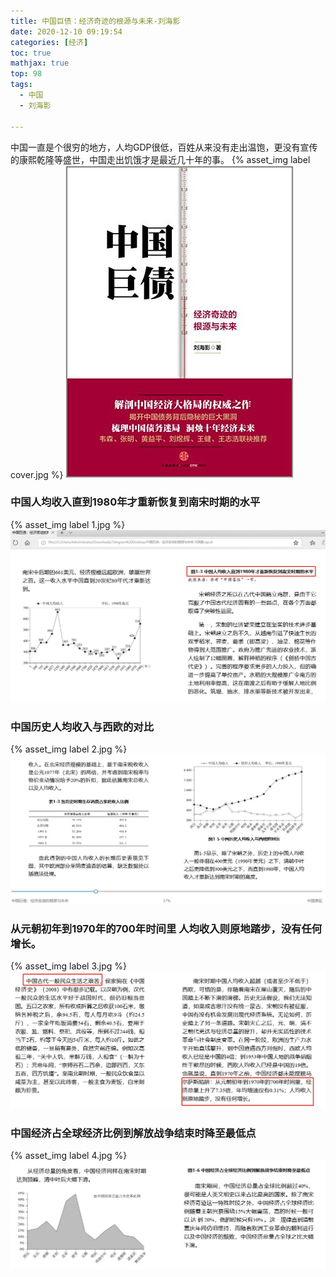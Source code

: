 ```yaml
---
title: 中国巨债：经济奇迹的根源与未来-刘海影
date: 2020-12-10 09:19:54
categories: [经济]
toc: true
mathjax: true
top: 98
tags:
  - 中国
  - 刘海影

---
```

中国一直是个很穷的地方，人均GDP很低，百姓从来没有走出温饱，更没有宣传的康熙乾隆等盛世，中国走出饥饿才是最近几十年的事。
{% asset_img label cover.jpg %}
![](中国巨债：经济奇迹的根源与未来-刘海影/cover.jpg)
<!-- more -->

### 中国人均收入直到1980年才重新恢复到南宋时期的水平

{% asset_img label 1.jpg %}
![](中国巨债：经济奇迹的根源与未来-刘海影/1.jpg)

### 中国历史人均收入与西欧的对比

{% asset_img label 2.jpg %}
![](中国巨债：经济奇迹的根源与未来-刘海影/2.jpg)

### 从元朝初年到1970年的700年时间里 人均收入则原地踏步，没有任何增长。

{% asset_img label 3.jpg %}
![](中国巨债：经济奇迹的根源与未来-刘海影/3.jpg)

### 中国经济占全球经济比例到解放战争结束时降至最低点

{% asset_img label 4.jpg %}
![](中国巨债：经济奇迹的根源与未来-刘海影/4.jpg)



